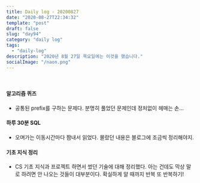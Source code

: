 ```yaml
---
title: Daily log - 20200827
date: "2020-08-27T22:34:32"
template: "post"
draft: false
slug: "day94"
category: "daily log"
tags:
  - "daily-log"
description: "2020년 8월 27일 목요일에는 이것을 했습니다."
socialImage: "/naon.png"
---
```


<br>

#### 알고리즘 퀴즈
- 공통된 prefix를 구하는 문제다. 분명히 풀었던 문제인데 정처없이 헤매는 손...

#### 하루 30분 SQL
- 오며가는 이동시간마다 짬내서 읽었다. 몰랐던 내용은 블로그에 조금씩 정리해야지.

#### 기초 지식 정리
- CS 기초 지식과 프로젝트 하면서 썼던 기술에 대해 정리했다. 아는 건데도 막상 말로 하려면 안 나오는 것들이 대부분이다. 확실하게 알 때까지 반복 또 반복하기!